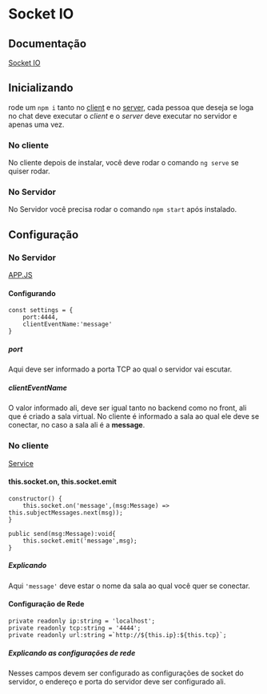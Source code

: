 # Socket IO

## Documentação
[Socket IO](https://socket.io/docs/)

## Inicializando
rode um `npm i` tanto no [client](./client/) e no [server](./server/), cada pessoa que deseja se loga no chat deve executar o *client* e o *server* deve executar no servidor e apenas uma vez.

### No cliente
No cliente depois de instalar, você deve rodar o comando `ng serve` se quiser rodar.

### No Servidor
No Servidor você precisa rodar o comando `npm start` após instalado.

## Configuração
### No Servidor
[APP.JS](./server/app.js)

#### Configurando
    const settings = {
        port:4444,
        clientEventName:'message'
    }

##### port
Aqui deve ser informado a porta TCP ao qual o servidor vai escutar.

##### clientEventName
O valor informado ali, deve ser igual tanto no backend como no front, ali que é criado a sala virtual. No cliente é informado a sala ao qual ele deve se conectar, no caso a sala ali é a **message**.

### No cliente
[Service](./client/src/app/socket-io.service.ts)

#### this.socket.on, this.socket.emit
    constructor() {        
        this.socket.on('message',(msg:Message) => this.subjectMessages.next(msg));
    }

    public send(msg:Message):void{
        this.socket.emit('message',msg);
    }

##### Explicando
Aqui `'message'` deve estar o nome da sala ao qual você quer se conectar.

#### Configuração de Rede
    private readonly ip:string = 'localhost';
    private readonly tcp:string = '4444';
    private readonly url:string =`http://${this.ip}:${this.tcp}`;  

##### Explicando as configurações de rede
Nesses campos devem ser configurado as configurações de socket do servidor, o endereço e porta do servidor deve ser configurado ali.

